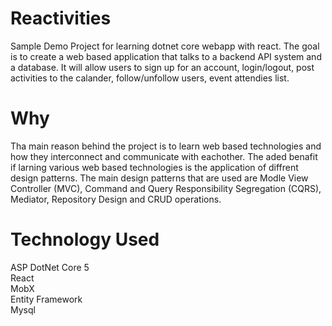 # Reactivities
Sample Demo Project for learning dotnet core webapp with react. The goal is to create a web based application that talks to a backend API system and a database. It will allow users to sign up for an account, login/logout, post activities to the calander, follow/unfollow users, event attendies list.

# Why
Tha main reason behind the project is to learn web based technologies and how they interconnect and communicate with eachother. The aded benafit if larning various web based technologies is the application of diffrent design patterns. The main design patterns that are used are Modle View Controller (MVC), Command and Query Responsibility Segregation (CQRS), Mediator, Repository Design and CRUD operations.

# Technology Used
ASP DotNet Core 5 </br>
React</br>
MobX</br>
Entity Framework</br>
Mysql</br>
